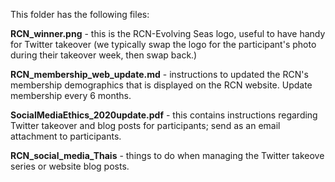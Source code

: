 This folder has the following files: 

**RCN_winner.png** - this is the RCN-Evolving Seas logo, useful to have handy for Twitter takeover (we typically swap the logo for the participant's photo during their takeover week, then swap back.)

**RCN_membership_web_update.md** - instructions to updated the RCN's membership demographics that is displayed on the RCN website. Update membership every 6 months.

**SocialMediaEthics_2020update.pdf** - this contains instructions regarding Twitter takeover and blog posts for participants; send as an email attachment to participants.

**RCN_social_media_Thais** - things to do when managing the Twitter takeove series or website blog posts. 
